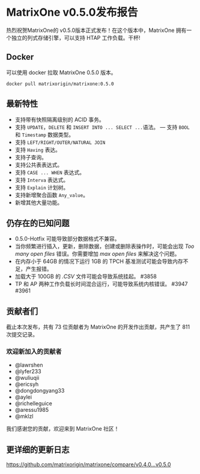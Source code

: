 # **MatrixOne v0.5.0发布报告**

热烈祝贺MatrixOne的 v0.5.0版本正式发布！在这个版本中，MatrixOne 拥有一个独立的列式存储引擎，可以支持 HTAP 工作负载。干杯!

## Docker

可以使用 docker 拉取 MatrixOne 0.5.0 版本。

```
docker pull matrixorigin/matrixone:0.5.0
```

## 最新特性

- 支持带有快照隔离级别的 ACID 事务。
- 支持 `UPDATE`，`DELETE` 和 `INSERT INTO ... SELECT ...`语法。
— 支持 `BOOL` 和 `Timestamp` 数据类型。
- 支持 `LEFT/RIGHT/OUTER/NATURAL JOIN`
- 支持 `Having` 表达。
- 支持子查询。
- 支持公共表表达式。
- 支持 `CASE ... WHEN` 表达式。
- 支持 `Interva` 表达式。
- 支持 `Explain` 计划树。
- 支持新增聚合函数 `Any_value`。
- 新增其他大量功能。

## 仍存在的已知问题

- 0.5.0-Hotfix 可能导致部分数据格式不兼容。
- 当你频繁进行插入，更新，删除数据，创建或删除表操作时，可能会出现 *Too many open files* 错误。你需要增加 *max open files* 来解决这个问题。
- 在内存小于 64GB 的情况下运行 1GB 的 TPCH 基准测试可能会导致内存不足，产生报错。
- 加载大于 100GB 的 *.CSV* 文件可能会导致系统挂起。 #3858
- TP 和 AP 两种工作负载长时间混合运行，可能导致系统内核错误。 #3947 #3961

## 贡献者们

截止本次发布，共有 73 位贡献者为 MatrixOne 的开发作出贡献，共产生了 811 次提交记录。

### 欢迎新加入的贡献者

* @lawrshen
* @lyfer233
* @wuliuqii
* @ericsyh
* @dongdongyang33
* @aylei
* @richelleguice
* @aressu1985
* @mklzl

我们感谢您的贡献，欢迎来到 MatrixOne 社区！

## 更详细的更新日志

<https://github.com/matrixorigin/matrixone/compare/v0.4.0...v0.5.0>
